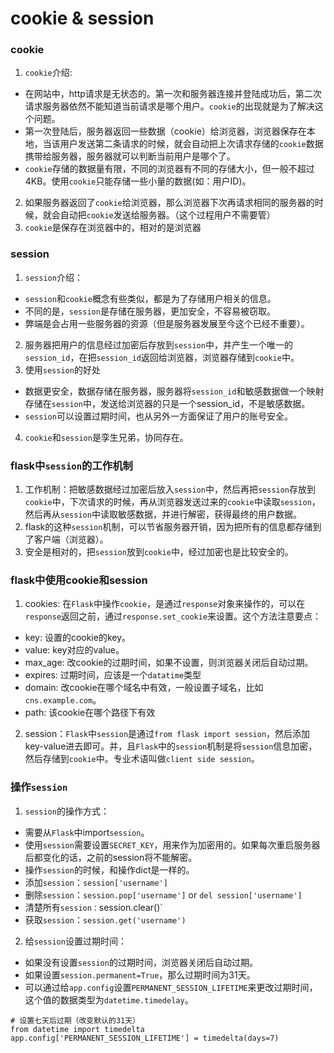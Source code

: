 # cookie & session

### cookie
1. `cookie`介绍:
  - 在网站中，http请求是无状态的。第一次和服务器连接并登陆成功后，第二次请求服务器依然不能知道当前请求是哪个用户。`cookie`的出现就是为了解决这个问题。
  - 第一次登陆后，服务器返回一些数据（cookie）给浏览器，浏览器保存在本地，当该用户发送第二条请求的时候，就会自动把上次请求存储的`cookie`数据携带给服务器，服务器就可以判断当前用户是哪个了。
  - `cookie`存储的数据量有限，不同的浏览器有不同的存储大小，但一般不超过4KB。使用`cookie`只能存储一些小量的数据(如：用户ID)。
2. 如果服务器返回了`cookie`给浏览器，那么浏览器下次再请求相同的服务器的时候，就会自动把`cookie`发送给服务器。（这个过程用户不需要管）
3. `cookie`是保存在浏览器中的，相对的是浏览器

### session
1. `session`介绍：
  - `session`和`cookie`概念有些类似，都是为了存储用户相关的信息。
  - 不同的是，`session`是存储在服务器，更加安全，不容易被窃取。
  - 弊端是会占用一些服务器的资源（但是服务器发展至今这个已经不重要）。
2. 服务器把用户的信息经过加密后存放到`session`中，并产生一个唯一的`session_id`，在把`session_id`返回给浏览器，浏览器存储到`cookie`中。
3. 使用`session`的好处
  - 数据更安全，数据存储在服务器，服务器将`session_id`和敏感数据做一个映射存储在`session`中，发送给浏览器的只是一个session_id，不是敏感数据。
  - `session`可以设置过期时间，也从另外一方面保证了用户的账号安全。
4. `cookie`和`session`是孪生兄弟，协同存在。

### flask中`session`的工作机制
1. 工作机制：把敏感数据经过加密后放入`session`中，然后再把`session`存放到`cookie`中，下次请求的时候，再从浏览器发送过来的`cookie`中读取`session`，然后再从`session`中读取敏感数据，并进行解密，获得最终的用户数据。
2. flask的这种`session`机制，可以节省服务器开销，因为把所有的信息都存储到了客户端（浏览器）。
3. 安全是相对的，把`session`放到`cookie`中，经过加密也是比较安全的。

### flask中使用cookie和session
1. cookies: 在`Flask`中操作`cookie`，是通过`response`对象来操作的，可以在`response`返回之前，通过`response.set_cookie`来设置。这个方法注意要点：
  - key: 设置的cookie的key。
  - value: key对应的value。
  - max_age: 改cookie的过期时间，如果不设置，则浏览器关闭后自动过期。
  - expires: 过期时间，应该是一个`datatime`类型
  - domain: 改cookie在哪个域名中有效，一般设置子域名，比如`cns.example.com`。
  - path: 该cookie在哪个路径下有效
2. session：`Flask`中`session`是通过`from flask import session`，然后添加key-value进去即可。并，且`Flask`中的`session`机制是将`session`信息加密，然后存储到`cookie`中。专业术语叫做`client side session`。

### 操作`session`
1. `session`的操作方式：
  - 需要从`Flask`中import`session`。
  - 使用`session`需要设置`SECRET_KEY`，用来作为加密用的。如果每次重启服务器后都变化的话，之前的session将不能解密。
  - 操作`session`的时候，和操作dict是一样的。
  - 添加`session`：`session['username']`
  - 删除`session`：`session.pop['username']` or `del session['username']`
  - 清楚所有`session：`session.clear()`
  - 获取`session`：`session.get('username')`
  
2. 给`session`设置过期时间：
  - 如果没有设置`session`的过期时间，浏览器关闭后自动过期。
  - 如果设置`session.permanent=True`，那么过期时间为31天。
  - 可以通过给`app.config`设置`PERMANENT_SESSION_LIFETIME`来更改过期时间，这个值的数据类型为`datetime.timedelay`。
  ```
  # 设置七天后过期（改变默认的31天）
  from datetime import timedelta
  app.config['PERMANENT_SESSION_LIFETIME'] = timedelta(days=7)
  ```